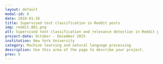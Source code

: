 ```yaml
---
layout: default
modal-id: 6
date: 2016-01-26
title: Supervised text classification in Reddit posts
img: reddit.001.png
alt: Supervised text classification and relevance detection in Reddit posts
project-date: October - December 2015
institution: New York University
category: Machine learning and natural language processing
description: Use this area of the page to describe your project.
prev: 5
---
```

